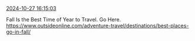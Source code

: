 [2024-10-27 16:15:03](https://mstdn.social/@hill_wanderer/113380275192074410)

Fall Is the Best Time of Year to Travel. Go Here.  <a href="https://www.outsideonline.com/adventure-travel/destinations/best-places-go-in-fall/" target="_blank" rel="nofollow noopener noreferrer" translate="no">https://www.outsideonline.com/adventure-travel/destinations/best-places-go-in-fall/</a>